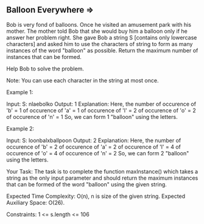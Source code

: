 Balloon Everywhere  =>
--------------------


Bob is very fond of balloons. Once he visited an amusement park with his mother. The mother told Bob that she would buy him a balloon only if he answer her problem right. She gave Bob a string S [contains only lowercase characters] and asked him to use the characters of string to form as many instances of the word "balloon" as possible. Return the maximum number of instances that can be formed.

Help Bob to solve the problem.

Note: You can use each character in the string at most once.

Example 1:

Input:
S: nlaebolko
Output: 1
Explanation:
Here, the number of occurence of 'b' = 1
of occurence of 'a' = 1
of occurence of 'l' = 2
of occurence of 'o' = 2
of occurence of 'n' = 1
So, we can form 1 "balloon" using the letters.
 
Example 2: 

Input:
S: loonbalxballpoon
Output: 2
Explanation:
Here, the number of occurence of 'b' = 2
of occurence of 'a' = 2
of occurence of 'l' = 4
of occurence of 'o' = 4
of occurence of 'n' = 2
So, we can form 2 "balloon" using the letters.
 

Your Task:
The task is to complete the function maxInstance() which takes a string as the only input parameter and should return the maximum instances that can be formed of the word "balloon" using the given string.

Expected Time Complexity: O(n), n is size of the given string.
Expected Auxiliary Space: O(26).

Constraints:
1 <= s.length <= 106
